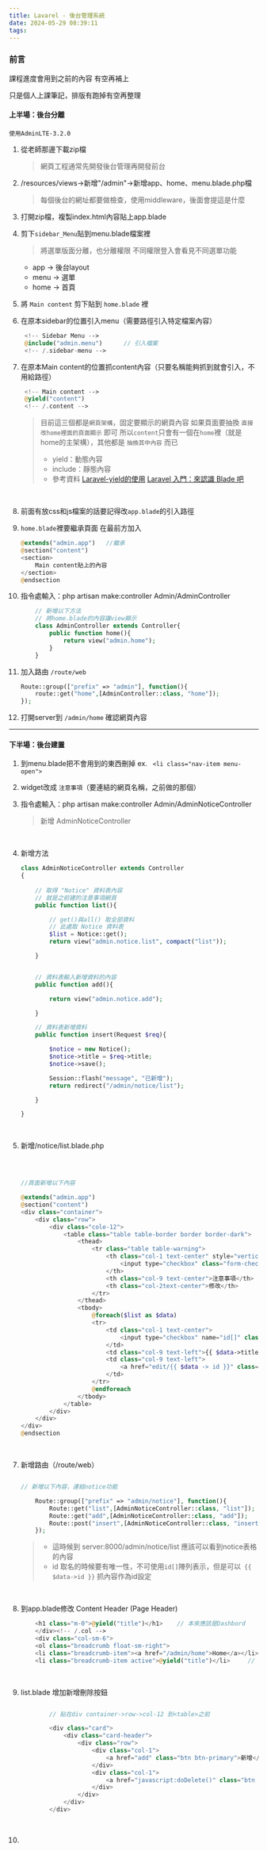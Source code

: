 ```yaml
---
title: Lavarel - 後台管理系統
date: 2024-05-29 08:39:11
tags:
---
```


### 前言

課程進度會用到之前的內容
有空再補上

只是個人上課筆記，排版有跑掉有空再整理

<!-- more -->

#### 上半場：後台分離

`使用AdminLTE-3.2.0`

1. 從老師那邊下載zip檔
    > 網頁工程通常先開發後台管理再開發前台

2. /resources/views->新增"/admin"->新增app、home、menu.blade.php檔
     >每個後台的網址都要做檢查，使用middleware，後面會提這是什麼

3. 打開zip檔，複製index.html內容貼上app.blade
4. 剪下`sidebar_Menu`貼到menu.blade檔案裡
   > 將選單版面分離，也分離權限
   不同權限登入會看見不同選單功能

   + app    -> 後台layout
   + menu   -> 選單
   + home   -> 首頁

5. 將 `Main content` 剪下貼到 `home.blade` 裡
6. 在原本sidebar的位置引入menu（需要路徑引入特定檔案內容）
   ```php
    <!-- Sidebar Menu -->
    @include("admin.menu")      // 引入檔案
    <!-- /.sidebar-menu -->
   ```
7. 在原本Main content的位置抓content內容（只要名稱能夠抓到就會引入，不用給路徑）
   
   ```php
    <!-- Main content -->
    @yield("content")
    <!-- /.content -->
   ```

   >目前這三個都是`網頁架構`，固定要顯示的網頁內容
   如果頁面要抽換 `直接改home裡面的頁面顯示` 即可
   所以`content`只會有一個在`home`裡（就是home的主架構），其他都是 `抽換其中內容` 而已
   > + yield：動態內容
   > + include：靜態內容
   > + 參考資料 
   [Laravel-yield的使用](https://medium.com/%E5%BF%AB%E6%A8%82%E5%AD%B8%E7%A8%8B%E5%BC%8F/laravel-yield%E7%9A%84%E4%BD%BF%E7%94%A8-5b9f85c01809)
   [Laravel 入門：來認識 Blade 吧](https://simonallen.coderbridge.io/2020/09/24/laravel-blade-note/)

   <br>


8. 前面有放css和js檔案的話要記得改`app.blade`的引入路徑

9. `home.blade`裡要繼承頁面
    在最前方加入
    ```php
    @extends("admin.app")   //繼承
    @section("content")
    <section>
        Main content貼上的內容
    </section>
    @endsection
    ```

10. 指令處輸入：php artisan make:controller Admin/AdminController

    ```php
        // 新增以下方法
        // 將home.blade的內容讓view顯示
        class AdminController extends Controller{
            public function home(){
                return view("admin.home");
            }
        }
    ```

11. 加入路由
    `/route/web`
    ```php
    Route::group(["prefix" => "admin"], function(){
        route::get("home",[AdminController::class, "home"]);
    });
    ```
12. 打開server到 `/admin/home` 確認網頁內容

---

#### 下半場：後台建置

1. 到menu.blade把不會用到的東西刪掉
    ex. ``` <li class="nav-item menu-open">```

2. widget改成 `注意事項`（要連結的網頁名稱，之前做的那個）
3. 指令處輸入：php artisan make:controller Admin/AdminNoticeController
    > 新增 AdminNoticeController

<br>

4. 新增方法

    ```php
    class AdminNoticeController extends Controller
    {   
        
        // 取得 "Notice" 資料表內容
        // 就是之前建的注意事項網頁
        public function list(){

            // get()與all() 取全部資料
            // 此處取 Notice 資料表
            $list = Notice::get();
            return view("admin.notice.list", compact("list"));

        }


        // 資料表輸入新增資料的內容
        public function add(){

            return view("admin.notice.add");

        }

        // 資料表新增資料
        public function insert(Request $req){

            $notice = new Notice();
            $notice->title = $req->title;
            $notice->save();

            Session::flash("message", "已新增");
            return redirect("/admin/notice/list");

        }

    }
    ```
<br>

5. 新增/notice/list.blade.php

   <br>

    ```php

    //頁面新增以下內容

    @extends("admin.app")
    @section("content")
    <div class="container">
        <div class="row">
            <div class="cole-12">
                <table class="table table-border border border-dark">
                    <thead>
                        <tr class="table table-warning">
                            <th class="col-1 text-center" style="vertical-align: middle;">
                                <input type="checkbox" class="form-check-input" id="all">
                            </th>
                            <th class="col-9 text-center">注意事項</th>
                            <th class="col-2text-center">修改</th>
                        </tr>
                    </thead>
                    <tbody>
                        @foreach($list as $data)
                        <tr>
                            <td class="col-1 text-center">
                                <input type="checkbox" name="id[]" class="form-check-input" value="{{ $data->id }}">
                            </td>
                            <td class="col-9 text-left">{{ $data->title }}</td>
                            <td class="col-9 text-left">
                                <a href="edit/{{ $data -> id }}" class="btn btn-success text-white">修改</a>
                            </td>
                        </tr>
                        @endforeach
                    </tbody>
                </table>
            </div>
        </div>
    </div>
    @endsection
    ```
<br>

7. 新增路由（/route/web）

    ```php

    // 新增以下內容，連結notice功能

        Route::group(["prefix" => "admin/notice"], function(){
            Route::get("list",[AdminNoticeController::class, "list"]);
            Route::get("add",[AdminNoticeController::class, "add"]);
            Route::post("insert",[AdminNoticeController::class, "insert"]);
        });
    ```

    > + 這時候到 server:8000/admin/notice/list 應該可以看到notice表格的內容
    > + id 取名的時候要有唯一性，不可使用`id[]`陣列表示，但是可以``` {{ $data->id }}``` 抓內容作為id設定

<br>

8. 到app.blade修改 Content Header (Page Header)

    ```php
        <h1 class="m-0">@yield("title")</h1>    // 本來應該是Dashbord
        </div><!-- /.col -->
        <div class="col-sm-6">
        <ol class="breadcrumb float-sm-right">
        <li class="breadcrumb-item"><a href="/admin/home">Home</a></li>     // 改連結
        <li class="breadcrumb-item active">@yield("title")</li>     // 忘了本來是啥，總之改掉
    ```

<br>

9. list.blade 增加新增刪除按鈕

    ```php

            // 貼在div container->row->col-12 到<table>之前

            <div class="card">
                <div class="card-header">
                    <div class="row">
                        <div class="col-1">
                            <a href="add" class="btn btn-primary">新增</a>
                        </div>
                        <div class="col-1">
                            <a href="javascript:doDelete()" class="btn btn-danger">刪除</a>
                        </div>
                    </div>
                </div>
            </div>
    ```

<br>

10. 